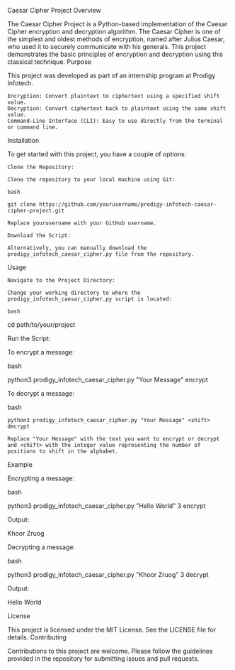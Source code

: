Caesar Cipher Project
Overview

The Caesar Cipher Project is a Python-based implementation of the Caesar Cipher encryption and decryption algorithm. The Caesar Cipher is one of the simplest and oldest methods of encryption, named after Julius Caesar, who used it to securely communicate with his generals. This project demonstrates the basic principles of encryption and decryption using this classical technique.
Purpose

This project was developed as part of an internship program at Prodigy Infotech.

    Encryption: Convert plaintext to ciphertext using a specified shift value.
    Decryption: Convert ciphertext back to plaintext using the same shift value.
    Command-Line Interface (CLI): Easy to use directly from the terminal or command line.

Installation

To get started with this project, you have a couple of options:

    Clone the Repository:

    Clone the repository to your local machine using Git:

    bash

    git clone https://github.com/yourusername/prodigy-infotech-caesar-cipher-project.git

    Replace yourusername with your GitHub username.

    Download the Script:

    Alternatively, you can manually download the prodigy_infotech_caesar_cipher.py file from the repository.

Usage

    Navigate to the Project Directory:

    Change your working directory to where the prodigy_infotech_caesar_cipher.py script is located:

    bash

cd path/to/your/project

Run the Script:

To encrypt a message:

bash

python3 prodigy_infotech_caesar_cipher.py "Your Message" <shift> encrypt

To decrypt a message:

bash

    python3 prodigy_infotech_caesar_cipher.py "Your Message" <shift> decrypt

    Replace "Your Message" with the text you want to encrypt or decrypt and <shift> with the integer value representing the number of positions to shift in the alphabet.

Example

Encrypting a message:

bash

python3 prodigy_infotech_caesar_cipher.py "Hello World" 3 encrypt

Output:

Khoor Zruog

Decrypting a message:

bash

python3 prodigy_infotech_caesar_cipher.py "Khoor Zruog" 3 decrypt

Output:

Hello World

License

This project is licensed under the MIT License. See the LICENSE file for details.
Contributing

Contributions to this project are welcome. Please follow the guidelines provided in the repository for submitting issues and pull requests.